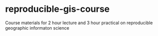 # reproducible-gis-course
Course materials for 2 hour lecture and 3 hour practical on reproducible geographic informaton science
